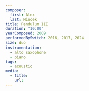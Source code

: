 ```yaml
---
composer:
  first: Alex
  last: Mincek
title: Pendulum III
duration: "10:00"
yearComposed: 2009
performedBySwitch: 2016, 2017, 2024
size: duo
instrumentation:
  - alto saxophone
  - piano
tags:
  - acoustic
media:
  - title:
    url:
---
```

